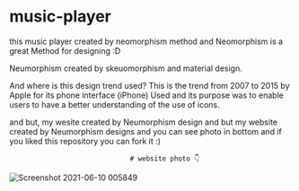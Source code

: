 # music-player
this music player created by neomorphism method and Neomorphism is a great Method for designing :D


Neumorphism created by skeuomorphism and material design.

And where is this design trend used?
This is the trend from 2007 to 2015 by Apple for its phone interface (iPhone)
Used and its purpose was to enable users to have a better understanding of the use of icons.

and but, my wesite created by Neumorphism design 
and but my website created by Neumorphism designs
and you can see photo in bottom and
if you liked this repository you can fork it :)

                                  # website photo 👇

![Screenshot 2021-06-10 005849](https://user-images.githubusercontent.com/79286306/121424878-0f561600-c987-11eb-86d4-52e4a5e73d94.jpg)
